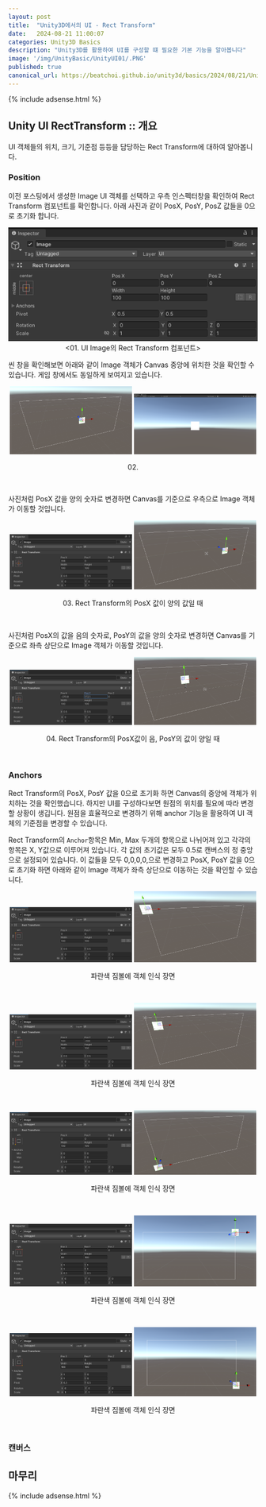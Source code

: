 ```yaml
---
layout: post
title:  "Unity3D에서의 UI - Rect Transform"
date:   2024-08-21 11:00:07
categories: Unity3D Basics
description: "Unity3D를 활용하여 UI를 구성할 떄 필요한 기본 기능을 알아봅니다"
image: '/img/UnityBasic/UnityUI01/.PNG'
published: true
canonical_url: https://beatchoi.github.io/unity3d/basics/2024/08/21/UnityUI02/
---
```

  
  
  {% include adsense.html %}
  
  
## Unity UI RectTransform :: 개요  
UI 객체들의 위치, 크기, 기준점 등등을 담당하는 Rect Transform에 대하여 알아봅니다. 


### Position

이전 포스팅에서 생성한 Image UI 객체를 선택하고 우측 인스펙터창을 확인하여 Rect Transform 컴포넌트를 확인합니다. 아래 사진과 같이 PosX, PosY, PosZ 값들을 0으로 초기화 합니다.  

<p align="center"><img src="/img/UnityBasic/UnityUI01/06.PNG"><br/>
<01. UI Image의 Rect Transform 컴포넌트></p>  

씬 창을 확인해보면 아래와 같이 Image 객체가 Canvas 중앙에 위치한 것을 확인할 수 있습니다. 게임 창에서도 동일하게 보여지고 있습니다.  

<p align="center">
<img src="/img/UnityBasic/UnityUI01/07.PNG" width="49%">
<img src="/img/UnityBasic/UnityUI01/08.PNG" width="49%">
<figcaption align="center">02. </figcaption>
</p> 
<br/>
  
사진처럼 PosX 값을 양의 숫자로 변경하면 Canvas를 기준으로 우측으로 Image 객체가 이동할 것입니다.  
 
<p align="center">
<img src="/img/UnityBasic/UnityUI01/09.PNG" width="49%">
<img src="/img/UnityBasic/UnityUI01/10.PNG" width="49%">
<figcaption align="center">03. Rect Transform의 PosX 값이 양의 값일 때</figcaption>
</p> 
<br/>

사진처럼 PosX의 값을 음의 숫자로, PosY의 값을 양의 숫자로 변경하면 Canvas를 기준으로 좌측 상단으로 Image 객체가 이동할 것입니다.  

<p align="center">
<img src="/img/UnityBasic/UnityUI01/11.PNG" width="49%">
<img src="/img/UnityBasic/UnityUI01/12.PNG" width="49%">
<figcaption align="center">04. Rect Transform의 PosX값이 음, PosY의 값이 양일 때</figcaption>
</p> 
<br/>

### Anchors 

Rect Transform의 PosX, PosY 값을 0으로 초기화 하면 Canvas의 중앙에 객체가 위치하는 것을 확인했습니다. 하지만 UI를 구성하다보면 원점의 위치를 필요에 따라 변경할 상황이 생깁니다. 원점을 효율적으로 변경하기 위해 anchor 기능을 활용하여 UI 객체의 기준점을 변경할 수 있습니다.  

Rect Transform의 `Anchor`항목은 Min, Max 두개의 항목으로 나뉘어져 있고 각각의 항목은 X, Y값으로 이루어져 있습니다. 각 값의 초기값은 모두 0.5로 캔버스의 정 중앙으로 설정되어 있습니다. 이 값들을 모두 0,0,0,0,으로 변경하고 PosX, PosY 값을 0으로 초기화 하면 아래와 같이 Image 객체가 좌측 상단으로 이동하는 것을 확인할 수 있습니다.  

<p align="center">
<img src="/img/UnityBasic/UnityUI01/13.PNG" width="49%">
<img src="/img/UnityBasic/UnityUI01/14.PNG" width="49%">
<figcaption align="center">파란색 짐볼에 객체 인식 장면</figcaption>
</p> 
<br/>

<p align="center">
<img src="/img/UnityBasic/UnityUI01/15.PNG" width="49%">
<img src="/img/UnityBasic/UnityUI01/16.PNG" width="49%">
<figcaption align="center">파란색 짐볼에 객체 인식 장면</figcaption>
</p> 
<br/>

 

<p align="center">
<img src="/img/UnityBasic/UnityUI01/17.PNG" width="49%">
<img src="/img/UnityBasic/UnityUI01/18.PNG" width="49%">
<figcaption align="center">파란색 짐볼에 객체 인식 장면</figcaption>
</p> 
<br/>

<p align="center">
<img src="/img/UnityBasic/UnityUI01/19.PNG" width="49%">
<img src="/img/UnityBasic/UnityUI01/20.PNG" width="49%">
<figcaption align="center">파란색 짐볼에 객체 인식 장면</figcaption>
</p> 
<br/>

<p align="center">
<img src="/img/UnityBasic/UnityUI01/21.PNG" width="49%">
<img src="/img/UnityBasic/UnityUI01/22.PNG" width="49%">
<figcaption align="center">파란색 짐볼에 객체 인식 장면</figcaption>
</p> 
<br/>

### 캔버스  
 

## 마무리




  
  {% include adsense.html %}



  
  
